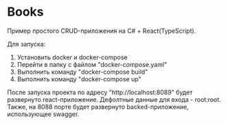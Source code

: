 # Books

Пример простого CRUD-приложения на C# + React(TypeScript).

Для запуска:
1. Установить docker и docker-compose
2. Перейти в папку с файлом "docker-compose.yaml"
3. Выполнить команду "docker-compose build"
4. Выполнить команду "docker-compose up"

После запуска проекта по адресу "http://localhost:8089" будет развернуто react-приложение. Дефолтные данные для входа - root:root. 
Также, на 8088 порте будет развернуто backed-приложение, использующее swagger. 
